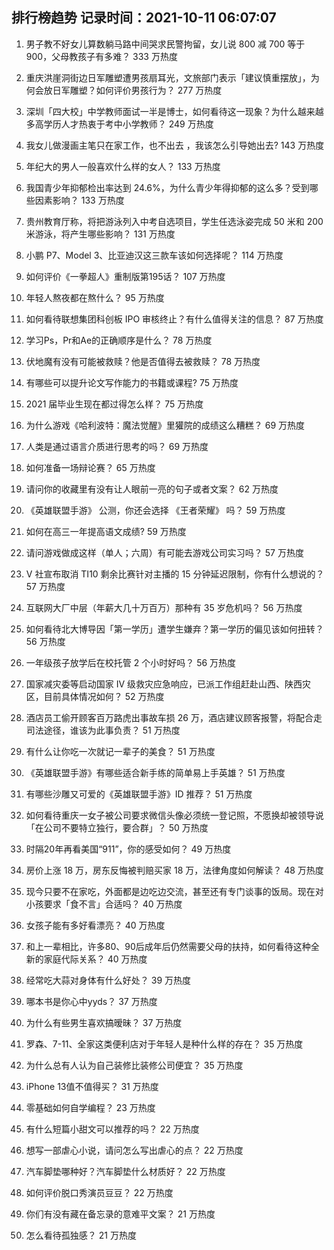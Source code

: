
## 排行榜趋势 记录时间：2021-10-11 06:07:07
  
  1. 男子教不好女儿算数躺马路中间哭求民警拘留，女儿说 800 减 700 等于 900，父母教孩子有多难？ 333 万热度
    
  2. 重庆洪崖洞街边日军雕塑遭男孩扇耳光，文旅部门表示「建议慎重摆放」，为何会放日军雕塑？如何评价男孩行为？ 277 万热度
    
  3. 深圳「四大校」中学教师面试一半是博士，如何看待这一现象？为什么越来越多高学历人才热衷于考中小学教师？ 249 万热度
    
  4. 我女儿做漫画主笔只在家工作，也不出去 ，我该怎么引导她出去? 143 万热度
    
  5. 年纪大的男人一般喜欢什么样的女人？ 133 万热度
    
  6. 我国青少年抑郁检出率达到 24.6%，为什么青少年得抑郁的这么多？受到哪些因素影响？ 133 万热度
    
  7. 贵州教育厅称，将把游泳列入中考自选项目，学生任选泳姿完成 50 米和 200 米游泳，将产生哪些影响？ 131 万热度
    
  8. 小鹏 P7、Model 3、比亚迪汉这三款车该如何选择呢？ 114 万热度
    
  9. 如何评价《一拳超人》重制版第195话？ 107 万热度
    
  10. 年轻人熬夜都在熬什么？ 95 万热度
    
  11. 如何看待联想集团科创板 IPO 审核终止？有什么值得关注的信息？ 87 万热度
    
  12. 学习Ps，Pr和Ae的正确顺序是什么？ 78 万热度
    
  13. 伏地魔有没有可能被救赎？他是否值得去被救赎？ 78 万热度
    
  14. 有哪些可以提升论文写作能力的书籍或课程? 75 万热度
    
  15. 2021 届毕业生现在都过得怎么样？ 75 万热度
    
  16. 为什么游戏《哈利波特：魔法觉醒》里獾院的成绩这么糟糕？ 69 万热度
    
  17. 人类是通过语言介质进行思考的吗？ 69 万热度
    
  18. 如何准备一场辩论赛？ 65 万热度
    
  19. 请问你的收藏里有没有让人眼前一亮的句子或者文案？ 62 万热度
    
  20. 《英雄联盟手游》 公测，你还会选择 《王者荣耀》 吗？ 59 万热度
    
  21. 如何在高三一年提高语文成绩? 59 万热度
    
  22. 请问游戏做成这样（单人；六周）有可能去游戏公司实习吗？ 57 万热度
    
  23. V 社宣布取消 TI10 剩余比赛针对主播的 15 分钟延迟限制，你有什么想说的？ 57 万热度
    
  24. 互联网大厂中层（年薪大几十万百万）那种有 35 岁危机吗？ 56 万热度
    
  25. 如何看待北大博导因「第一学历」遭学生嫌弃？第一学历的偏见该如何扭转？ 56 万热度
    
  26. 一年级孩子放学后在校托管 2 个小时好吗？ 56 万热度
    
  27. 国家减灾委等启动国家 Ⅳ 级救灾应急响应，已派工作组赶赴山西、陕西灾区，目前具体情况如何？ 52 万热度
    
  28. 酒店员工偷开顾客百万路虎出事故车损 26 万，酒店建议顾客报警，将配合走司法途径，谁该为此事负责？ 51 万热度
    
  29. 有什么让你吃一次就记一辈子的美食？ 51 万热度
    
  30. 《英雄联盟手游》有哪些适合新手练的简单易上手英雄？ 51 万热度
    
  31. 有哪些沙雕又可爱的《英雄联盟手游》ID 推荐？ 51 万热度
    
  32. 如何看待重庆一女子被公司要求微信头像必须统一登记照，不愿换却被领导说「在公司不要特立独行，要合群」？ 50 万热度
    
  33. 时隔20年再看美国“911”，你的感受如何？ 49 万热度
    
  34. 房价上涨 18 万，房东反悔被判赔买家 18 万，法律角度如何解读？ 48 万热度
    
  35. 现今只要不在家吃，外面都是边吃边交流，甚至还有专门谈事的饭局。现在对小孩要求「食不言」合适吗？ 40 万热度
    
  36. 女孩子能有多好看漂亮？ 40 万热度
    
  37. 和上一辈相比，许多80、90后成年后仍然需要父母的扶持，如何看待这种全新的家庭代际关系？ 40 万热度
    
  38. 经常吃大蒜对身体有什么好处？ 39 万热度
    
  39. 哪本书是你心中yyds？ 37 万热度
    
  40. 为什么有些男生喜欢搞暧昧？ 37 万热度
    
  41. 罗森、7-11、全家这类便利店对于年轻人是种什么样的存在？ 35 万热度
    
  42. 为什么总有人认为自己装修比装修公司便宜？ 35 万热度
    
  43. iPhone 13值不值得买？ 31 万热度
    
  44. 零基础如何自学编程？ 23 万热度
    
  45. 有什么短篇小甜文可以推荐的吗？ 22 万热度
    
  46. 想写一部虐心小说，请问怎么写出虐心的点？ 22 万热度
    
  47. 汽车脚垫哪种好？汽车脚垫什么材质好？ 22 万热度
    
  48. 如何评价脱口秀演员豆豆？ 22 万热度
    
  49. 你们有没有藏在备忘录的意难平文案？ 21 万热度
    
  50. 怎么看待孤独感？ 21 万热度
    